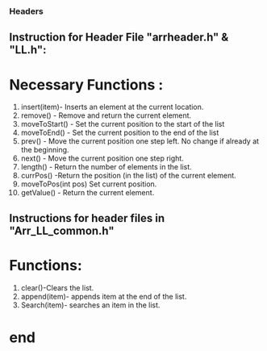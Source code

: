 ### Headers

## Instruction for Header File "arrheader.h" & "LL.h":

# Necessary Functions :
1. insert(item)- Inserts an element at the current location.
2. remove() - Remove and return the current element.
3. moveToStart() - Set the current position to the start of the list
4. moveToEnd() - Set the current position to the end of the list
5. prev() - Move the current position one step left. No change if already at the beginning.
6. next() - Move the current position one step right.
7. length() - Return the number of elements in the list.
8. currPos() -Return the position (in the list) of the current
   element.
9. moveToPos(int pos) Set current position.
10. getValue() - Return the current element.

## Instructions for header files in "Arr_LL_common.h"

# Functions:
1. clear()-Clears the list.
2. append(item)- appends item at the end of the list.
3. Search(item)- searches an item in the list.

# end
